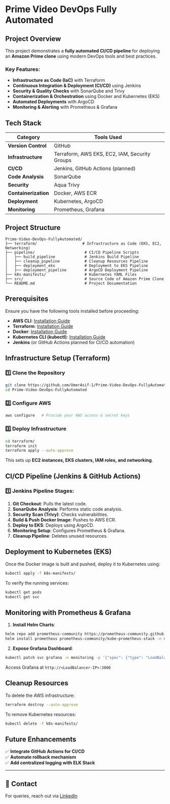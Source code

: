 # Prime Video DevOps Fully Automated

## Project Overview
This project demonstrates a **fully automated CI/CD pipeline** for deploying an **Amazon Prime clone** using modern DevOps tools and best practices.

### Key Features:
- **Infrastructure as Code (IaC)** with Terraform
- **Continuous Integration & Deployment (CI/CD)** using Jenkins
- **Security & Quality Checks** with SonarQube and Trivy
- **Containerization & Orchestration** using Docker and Kubernetes (EKS)
- **Automated Deployments** with ArgoCD
- **Monitoring & Alerting** with Prometheus & Grafana

## Tech Stack
| Category          | Tools Used |
|------------------|------------|
| **Version Control** | GitHub |
| **Infrastructure** | Terraform, AWS EKS, EC2, IAM, Security Groups |
| **CI/CD** | Jenkins, GitHub Actions (planned) |
| **Code Analysis** | SonarQube |
| **Security** | Aqua Trivy |
| **Containerization** | Docker, AWS ECR |
| **Deployment** | Kubernetes, ArgoCD |
| **Monitoring** | Prometheus, Grafana |

## Project Structure
```
Prime-Video-DevOps-FullyAutomated/
├── terraform/                    # Infrastructure as Code (EKS, EC2, Networking)
├── pipeline/                      # CI/CD Pipeline Scripts
│   ├── build_pipeline             # Jenkins Build Pipeline
│   ├── cleanup_pipeline           # Cleanup Resources Pipeline
│   ├── deployment_eks             # Deployment to EKS Pipeline
│   ├── deployment_pipeline        # ArgoCD Deployment Pipeline
├── k8s-manifests/                 # Kubernetes YAML Files
├── src/                           # Source Code of Amazon Prime Clone
└── README.md                      # Project Documentation
```

## Prerequisites
Ensure you have the following tools installed before proceeding:
- **AWS CLI**: [Installation Guide](https://docs.aws.amazon.com/cli/latest/userguide/install-cliv2.html)
- **Terraform**: [Installation Guide](https://developer.hashicorp.com/terraform/tutorials/aws-get-started/install-cli)
- **Docker**: [Installation Guide](https://docs.docker.com/get-docker/)
- **Kubernetes CLI (kubectl)**: [Installation Guide](https://kubernetes.io/docs/tasks/tools/)
- **Jenkins** (or GitHub Actions planned for CI/CD automation)

## Infrastructure Setup (Terraform)
### 1️⃣ Clone the Repository
```bash
git clone https://github.com/UmerAsif-1/Prime-Video-DevOps-FullyAutomated.git
cd Prime-Video-DevOps-FullyAutomated
```
### 2️⃣ Configure AWS
```bash
aws configure   # Provide your AWS access & secret keys
```
### 3️⃣ Deploy Infrastructure
```bash
cd terraform/
terraform init
terraform apply --auto-approve
```
This sets up **EC2 instances, EKS clusters, IAM roles, and networking**.

## CI/CD Pipeline (Jenkins & GitHub Actions)
### 1️⃣ Jenkins Pipeline Stages:
1. **Git Checkout**: Pulls the latest code.
2. **SonarQube Analysis**: Performs static code analysis.
3. **Security Scan (Trivy)**: Checks vulnerabilities.
4. **Build & Push Docker Image**: Pushes to AWS ECR.
5. **Deploy to EKS**: Deploys using ArgoCD.
6. **Monitoring Setup**: Configures Prometheus & Grafana.
7. **Cleanup Pipeline**: Deletes unused resources.

## Deployment to Kubernetes (EKS)
Once the Docker image is built and pushed, deploy it to Kubernetes using:
```bash
kubectl apply -f k8s-manifests/
```
To verify the running services:
```bash
kubectl get pods
kubectl get svc
```

## Monitoring with Prometheus & Grafana
1. **Install Helm Charts**:
```bash
helm repo add prometheus-community https://prometheus-community.github.io/helm-charts
helm install prometheus prometheus-community/kube-prometheus-stack -n monitoring
```
2. **Expose Grafana Dashboard**:
```bash
kubectl patch svc grafana -n monitoring -p '{"spec": {"type": "LoadBalancer"}}'
```
Access Grafana at `http://<LoadBalancer-IP>:3000`

## Cleanup Resources
To delete the AWS infrastructure:
```bash
terraform destroy --auto-approve
```
To remove Kubernetes resources:
```bash
kubectl delete -f k8s-manifests/
```

## Future Enhancements
✅ **Integrate GitHub Actions for CI/CD**  
✅ **Automate rollback mechanism**  
✅ **Add centralized logging with ELK Stack**  

---

## 📧 Contact
For queries, reach out via [LinkedIn](https://www.linkedin.com/in/umer-asif/)
